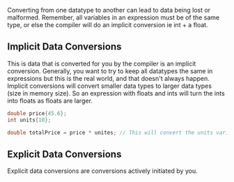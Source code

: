 Converting from one datatype to another can lead to data being lost or malformed. Remember, all variables in an expression must be of the same type, or else the compiler will do an implicit conversion ie int + a float.

## Implicit Data Conversions
This is data that is converted for you by the compiler is an implicit conversion. Generally, you want to try to keep all datatypes the same in expressions but this is the real world, and that doesn't always happen. Implicit conversions will convert smaller data types to larger data types (size in memory size). So an expression with floats and ints will turn the ints into floats as floats are larger.
```C++
double price{45.6};
int units{10};

double totalPrice = price * unites; // This will convert the units variable to an int
```

## Explicit Data Conversions
Explicit data conversions are conversions actively initiated by you.